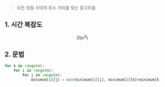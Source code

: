 > 모든 정점 사이의 최소 거리를 찾는 알고리즘

## 1. 시간 복잡도
$$O(n^3)$$
## 2. 문법
```python
for k in range(n):
	for i in range(n):
		for j in range(n):
			minimum[i][j] = min(minimum[i][j], minimum[i][k]+minimum[k][j])
```